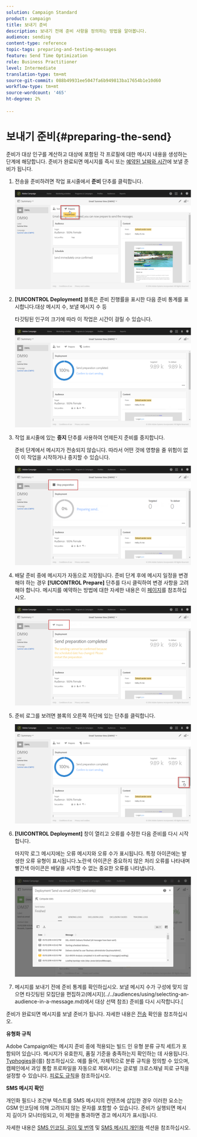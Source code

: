```yaml
---
solution: Campaign Standard
product: campaign
title: 보내기 준비
description: 보내기 전에 준비 사항을 정의하는 방법을 알아봅니다.
audience: sending
content-type: reference
topic-tags: preparing-and-testing-messages
feature: Send Time Optimization
role: Business Practitioner
level: Intermediate
translation-type: tm+mt
source-git-commit: 088b49931ee5047fa6b949813ba17654b1e10d60
workflow-type: tm+mt
source-wordcount: '465'
ht-degree: 2%

---
```



# 보내기 준비{#preparing-the-send}

준비가 대상 인구를 계산하고 대상에 포함된 각 프로필에 대한 메시지 내용을 생성하는 단계에 해당합니다. 준비가 완료되면 메시지를 즉시 또는 [예약된 날짜와 시간](../../sending/using/about-scheduling-messages.md)에 보낼 준비가 됩니다.

1. 전송을 준비하려면 작업 표시줄에서 **준비** 단추를 클릭합니다.

   ![](assets/preparing_delivery_2.png)

1. **[!UICONTROL Deployment]** 블록은 준비 진행률을 표시한 다음 준비 통계를 표시합니다.대상 메시지 수, 보낼 메시지 수 등

   타깃팅된 인구의 크기에 따라 이 작업은 시간이 걸릴 수 있습니다.

   ![](assets/preparing_delivery.png)

1. 작업 표시줄에 있는 **중지** 단추를 사용하여 언제든지 준비를 중지합니다.

   준비 단계에서 메시지가 전송되지 않습니다. 따라서 어떤 것에 영향을 줄 위험이 없이 이 작업을 시작하거나 중지할 수 있습니다.

   ![](assets/preparing_delivery_6.png)

1. 배달 준비 중에 메시지가 자동으로 저장됩니다. 준비 단계 후에 메시지 일정을 변경해야 하는 경우 **[!UICONTROL Prepare]** 단추를 다시 클릭하여 변경 사항을 고려해야 합니다. 메시지를 예약하는 방법에 대한 자세한 내용은 이 [페이지](../../sending/using/about-scheduling-messages.md)를 참조하십시오.

   ![](assets/preparing_delivery_5.png)

1. 준비 로그를 보려면 블록의 오른쪽 하단에 있는 단추를 클릭합니다.

   ![](assets/preparing_delivery_4.png)

1. **[!UICONTROL Deployment]** 창이 열리고 오류를 수정한 다음 준비를 다시 시작합니다.

   마지막 로그 메시지에는 오류 메시지와 오류 수가 표시됩니다. 특정 아이콘에는 발생한 오류 유형이 표시됩니다.노란색 아이콘은 중요하지 않은 처리 오류를 나타내며 빨간색 아이콘은 배달을 시작할 수 없는 중요한 오류를 나타냅니다.

   ![](assets/preparing_delivery_3.png)

1. 메시지를 보내기 전에 준비 통계를 확인하십시오. 보낼 메시지 수가 구성에 맞지 않으면 타깃팅된 모집단을 편집하고(메시지](../../audiences/using/selecting-an-audience-in-a-message.md)에서 대상 선택 참조) 준비를 다시 시작합니다.[

준비가 완료되면 메시지를 보낼 준비가 됩니다. 자세한 내용은 [전송](../../sending/using/confirming-the-send.md) 확인을 참조하십시오.

**유형화 규칙**

Adobe Campaign에는 메시지 준비 중에 적용되는 빌드 인 유형 분류 규칙 세트가 포함되어 있습니다. 메시지가 유효한지, 품질 기준을 충족하는지 확인하는 데 사용됩니다. [Typhogies](../../sending/using/about-typology-rules.md)을(를) 참조하십시오. 예를 들어, 자체적으로 분류 규칙을 정의할 수 있으며, 캠페인에서 과잉 통합 프로파일을 자동으로 제외시키는 글로벌 크로스채널 피로 규칙을 설정할 수 있습니다. [피로도 규칙](../../sending/using/fatigue-rules.md)을 참조하십시오.

**SMS 메시지 확인**

개인화 필드나 조건부 텍스트를 SMS 메시지의 컨텐츠에 삽입한 경우 이러한 요소는 GSM 인코딩에 의해 고려되지 않는 문자를 포함할 수 있습니다. 준비가 실행되면 메시지 길이가 모니터링되고, 이 제한을 통과하면 경고 메시지가 표시됩니다.

자세한 내용은 [SMS 인코딩, 길이 및 번역](../../administration/using/configuring-sms-channel.md#sms-encoding--length-and-transliteration) 및 [SMS 메시지 개인화](../../channels/using/personalizing-sms-messages.md) 섹션을 참조하십시오.

